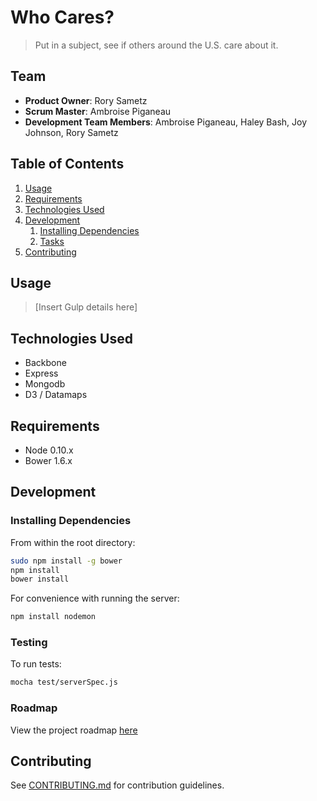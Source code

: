 # Who Cares?

> Put in a subject, see if others around the U.S. care about it.

## Team

  - __Product Owner__: Rory Sametz
  - __Scrum Master__: Ambroise Piganeau
  - __Development Team Members__: Ambroise Piganeau, Haley Bash, Joy Johnson, Rory Sametz

## Table of Contents

1. [Usage](#Usage)
1. [Requirements](#requirements)
1. [Technologies Used](#technologies-used)
1. [Development](#development)
    1. [Installing Dependencies](#installing-dependencies)
    1. [Tasks](#tasks)
1. [Contributing](#contributing)

## Usage

> [Insert Gulp details here]

## Technologies Used

- Backbone
- Express
- Mongodb
- D3 / Datamaps

## Requirements

- Node 0.10.x
- Bower 1.6.x

## Development

### Installing Dependencies

From within the root directory:

```sh
sudo npm install -g bower
npm install
bower install
```

For convenience with running the server:
```sh
npm install nodemon
```

### Testing

To run tests:
```sh
mocha test/serverSpec.js
```

### Roadmap

View the project roadmap [here](ROADMAP.md)

## Contributing

See [CONTRIBUTING.md](CONTRIBUTING.md) for contribution guidelines.

